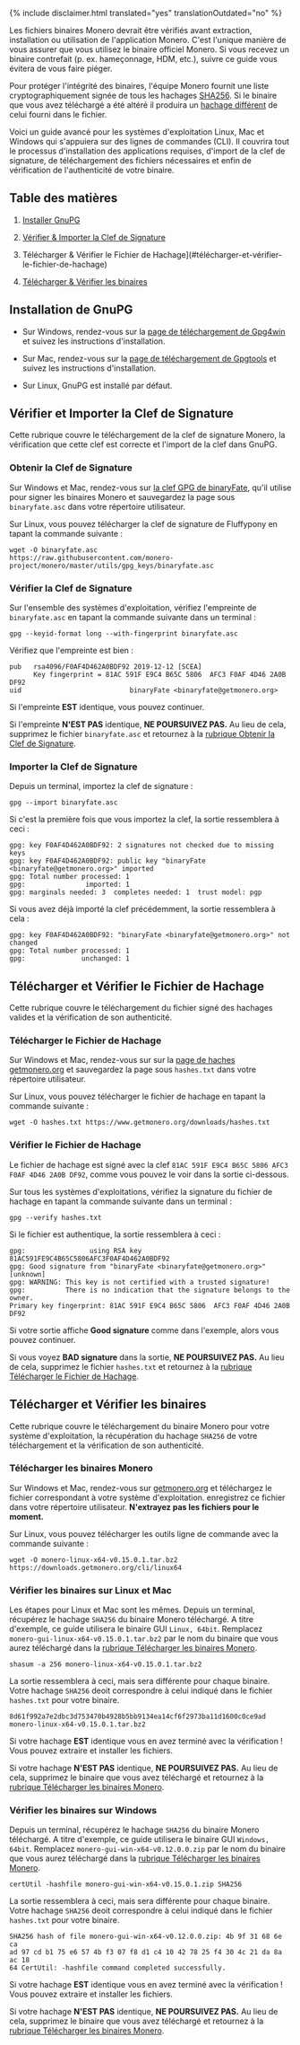 {% include disclaimer.html translated="yes" translationOutdated="no" %}

Les fichiers binaires Monero devrait être vérifiés avant extraction,
installation ou utilisation de l'application Monero. C'est l'unique manière
de vous assurer que vous utilisez le binaire officiel Monero. Si vous
recevez un binaire contrefait (p. ex. hameçonnage, HDM, etc.), suivre ce
guide vous évitera de vous faire piéger.

Pour protéger l'intégrité des binaires, l'équipe Monero fournit une liste
cryptographiquement signée de tous les hachages
[SHA256](https://en.wikipedia.org/wiki/SHA-2). Si le binaire que vous avez
téléchargé a été altéré il produira un [hachage
différent](https://en.wikipedia.org/wiki/File_verification) de celui fourni
dans le fichier.

Voici un guide avancé pour les systèmes d'exploitation Linux, Mac et Windows
qui s'appuiera sur des lignes de commandes (CLI). Il couvrira tout le
processus d'installation des applications requises, d'import de la clef de
signature, de téléchargement des fichiers nécessaires et enfin de
vérification de l'authenticité de votre binaire.

## Table des matières

1. [Installer GnuPG](#installation-de-gnupg)

2.  [Vérifier & Importer la Clef de
   Signature](#vérifier-et-importer-la-clef-de-signature)

3. Télécharger & Vérifier le Fichier de
   Hachage](#télécharger-et-vérifier-le-fichier-de-hachage)

4. [Télécharger & Vérifier les
   binaires](#télécharger-et-vérifier-les-binaires)

## Installation de GnuPG

+ Sur Windows, rendez-vous sur la [page de téléchargement de
Gpg4win](https://gpg4win.org/download.html) et suivez les instructions
d'installation.

+ Sur Mac, rendez-vous sur la [page de téléchargement de
Gpgtools](https://gpgtools.org/) et suivez les instructions d'installation.

+ Sur Linux, GnuPG est installé par défaut.

## Vérifier et Importer la Clef de Signature

Cette rubrique couvre le téléchargement de la clef de signature Monero, la
vérification que cette clef est correcte et l'import de la clef dans GnuPG.

### Obtenir la Clef de Signature

Sur Windows et Mac, rendez-vous sur [la clef GPG de
binaryFate](https://raw.githubusercontent.com/monero-project/monero/master/utils/gpg_keys/binaryfate.asc),
qu'il utilise pour signer les binaires Monero et sauvegardez la page sous
`binaryfate.asc` dans votre répertoire utilisateur.

Sur Linux, vous pouvez télécharger la clef de signature de Fluffypony en
tapant la commande suivante :

```
wget -O binaryfate.asc
https://raw.githubusercontent.com/monero-project/monero/master/utils/gpg_keys/binaryfate.asc
```

### Vérifier la Clef de Signature

Sur l'ensemble des systèmes d'exploitation, vérifiez l'empreinte de
`binaryfate.asc` en tapant la commande suivante dans un terminal :

``` gpg --keyid-format long --with-fingerprint binaryfate.asc ```


Vérifiez que l'empreinte est bien :

```
pub   rsa4096/F0AF4D462A0BDF92 2019-12-12 [SCEA]
      Key fingerprint = 81AC 591F E9C4 B65C 5806  AFC3 F0AF 4D46 2A0B DF92
uid                           binaryFate <binaryfate@getmonero.org>
```

Si l'empreinte **EST** identique, vous pouvez continuer.

Si l'empreinte **N'EST PAS** identique, **NE POURSUIVEZ PAS.** Au lieu de
cela, supprimez le fichier `binaryfate.asc` et retournez à la [rubrique
Obtenir la Clef de Signature](#obtenir-la-clef-de-signature).

### Importer la Clef de Signature

Depuis un terminal, importez la clef de signature :

``` gpg --import binaryfate.asc ```

Si c'est la première fois que vous importez la clef, la sortie ressemblera à
ceci :

```
gpg: key F0AF4D462A0BDF92: 2 signatures not checked due to missing keys
gpg: key F0AF4D462A0BDF92: public key "binaryFate <binaryfate@getmonero.org>" imported
gpg: Total number processed: 1
gpg:               imported: 1
gpg: marginals needed: 3  completes needed: 1  trust model: pgp
```

Si vous avez déjà importé la clef précédemment, la sortie ressemblera à cela
:

```
gpg: key F0AF4D462A0BDF92: "binaryFate <binaryfate@getmonero.org>" not changed
gpg: Total number processed: 1
gpg:              unchanged: 1
```

## Télécharger et Vérifier le Fichier de Hachage

Cette rubrique couvre le téléchargement du fichier signé des hachages
valides et la vérification de son authenticité.

### Télécharger le Fichier de Hachage

Sur Windows et Mac, rendez-vous sur sur la [page de haches
getmonero.org](https://getmonero.org/fr/downloads/hashes.txt) et sauvegardez
la page sous `hashes.txt` dans votre répertoire utilisateur.

Sur Linux, vous pouvez télécharger le fichier de hachage en tapant la
commande suivante :

``` wget -O hashes.txt https://www.getmonero.org/downloads/hashes.txt ```

### Vérifier le Fichier de Hachage

Le fichier de hachage est signé avec la clef `81AC 591F E9C4 B65C 5806 AFC3
F0AF 4D46 2A0B DF92`, comme vous pouvez le voir dans la sortie ci-dessous.

Sur tous les systèmes d'exploitations, vérifiez la signature du fichier de
hachage en tapant la commande suivante dans un terminal :

``` gpg --verify hashes.txt ```

Si le fichier est authentique, la sortie ressemblera à ceci :

```
gpg:                using RSA key 81AC591FE9C4B65C5806AFC3F0AF4D462A0BDF92
gpg: Good signature from "binaryFate <binaryfate@getmonero.org>" [unknown]
gpg: WARNING: This key is not certified with a trusted signature!
gpg:          There is no indication that the signature belongs to the owner.
Primary key fingerprint: 81AC 591F E9C4 B65C 5806  AFC3 F0AF 4D46 2A0B DF92
```

Si votre sortie affiche **Good signature** comme dans l'exemple, alors vous
pouvez continuer.

Si vous voyez **BAD signature** dans la sortie, **NE POURSUIVEZ PAS.** Au
lieu de cela, supprimez le fichier `hashes.txt` et retournez à la [rubrique
Télécharger le Fichier de Hachage](#télécharger-le-fichier-de-hachage).

## Télécharger et Vérifier les binaires

Cette rubrique couvre le téléchargement du binaire Monero pour votre système
d'exploitation, la récupération du hachage `SHA256` de votre téléchargement
et la vérification de son authenticité.

### Télécharger les binaires Monero

Sur Windows et Mac, rendez-vous sur
[getmonero.org](https://getmonero.org/fr/downloads/) et téléchargez le
fichier correspondant à votre système d'exploitation. enregistrez ce fichier
dans votre répertoire utilisateur. **N'extrayez pas les fichiers pour le
moment.**

Sur Linux, vous pouvez télécharger les outils ligne de commande avec la
commande suivante :

```
wget -O monero-linux-x64-v0.15.0.1.tar.bz2 https://downloads.getmonero.org/cli/linux64
```

### Vérifier les binaires sur Linux et Mac

Les étapes pour Linux et Mac sont les mêmes. Depuis un terminal, récupérez
le hachage `SHA256` du binaire Monero téléchargé. A titre d'exemple, ce
guide utilisera le binaire GUI `Linux, 64bit`. Remplacez
`monero-gui-linux-x64-v0.15.0.1.tar.bz2` par le nom du binaire que vous
aurez téléchargé dans la [rubrique Télécharger les binaires
Monero](#télécharger-les-binaires-monero).

```
shasum -a 256 monero-linux-x64-v0.15.0.1.tar.bz2
```

La sortie ressemblera à ceci, mais sera différente pour chaque
binaire. Votre hachage `SHA256` deoit correspondre à celui indiqué dans le
fichier `hashes.txt` pour votre binaire.

```
8d61f992a7e2dbc3d753470b4928b5bb9134ea14cf6f2973ba11d1600c0ce9ad
monero-linux-x64-v0.15.0.1.tar.bz2
```

Si votre hachage **EST** identique vous en avez terminé avec la vérification
! Vous pouvez extraire et installer les fichiers.

Si votre hachage **N'EST PAS** identique, **NE POURSUIVEZ PAS.** Au lieu de
cela, supprimez le binaire que vous avez téléchargé et retournez à la
[rubrique Télécharger les binaires
Monero](#télécharger-les-binaires-monero).

### Vérifier les binaires sur Windows

Depuis un terminal, récupérez le hachage `SHA256` du binaire Monero
téléchargé. A titre d'exemple, ce guide utilisera le binaire GUI `Windows,
64bit`. Remplacez `monero-gui-win-x64-v0.12.0.0.zip` par le nom du binaire
que vous aurez téléchargé dans la [rubrique Télécharger les binaires
Monero](#télécharger-les-binaires-monero).

``` certUtil -hashfile monero-gui-win-x64-v0.15.0.1.zip SHA256 ```

La sortie ressemblera à ceci, mais sera différente pour chaque
binaire. Votre hachage `SHA256` deoit correspondre à celui indiqué dans le
fichier `hashes.txt` pour votre binaire.

```
SHA256 hash of file monero-gui-win-x64-v0.12.0.0.zip: 4b 9f 31 68 6e ca
ad 97 cd b1 75 e6 57 4b f3 07 f8 d1 c4 10 42 78 25 f4 30 4c 21 da 8a ac 18
64 CertUtil: -hashfile command completed successfully. 
```

Si votre hachage **EST** identique vous en avez terminé avec la vérification
! Vous pouvez extraire et installer les fichiers.

Si votre hachage **N'EST PAS** identique, **NE POURSUIVEZ PAS.** Au lieu de
cela, supprimez le binaire que vous avez téléchargé et retournez à la
[rubrique Télécharger les binaires
Monero](#télécharger-les-binaires-monero).
